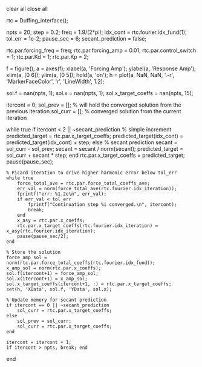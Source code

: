 clear all
close all

rtc = Duffing_interface();

npts = 20;
step = 0.2;
freq = 1.9/(2*pi);
idx_cont = rtc.fourier.idx_fund(1);
tol_err = 1e-2;
pause_sec = 6;
secant_prediction = false;

rtc.par.forcing_freq = freq;
rtc.par.forcing_amp = 0.01;
rtc.par.control_switch = 1;
rtc.par.Kd = 1;
rtc.par.Kp = 2;

f = figure();
a = axes(f);
xlabel(a, 'Forcing Amp');
ylabel(a, 'Response Amp');
xlim(a, [0 6]);
ylim(a, [0 5]);
hold(a, 'on');
h = plot(a, NaN, NaN, '.-r', 'MarkerFaceColor', 'r', 'LineWidth', 1.2);

sol.f = nan(npts, 1);
sol.x = nan(npts, 1);
sol.x_target_coeffs = nan(npts, 15);

itercont = 0;
sol_prev = [];  % will hold the converged solution from the previous iteration
sol_curr = [];  % converged solution from the current iteration

while true
    if itercont < 2 || ~secant_prediction
        % simple increment
        predicted_target = rtc.par.x_target_coeffs;
        predicted_target(idx_cont) = predicted_target(idx_cont) + step;
    else
        % secant prediction
        secant = sol_curr - sol_prev;
        secant = secant / norm(secant);
        predicted_target = sol_curr + secant * step;
    end
    rtc.par.x_target_coeffs = predicted_target;
    pause(pause_sec);
    
    % Picard iteration to drive higher harmonic error below tol_err
    while true
        force_total_ave = rtc.par.force_total_coeffs_ave;
        err_val = norm(force_total_ave(rtc.fourier.idx_iteration));
        fprintf("err: %1.2e\n", err_val);
        if err_val < tol_err
            fprintf("Continuation step %i converged.\n", itercont);
            break; 
        end
        x_asy = rtc.par.x_coeffs;
        rtc.par.x_target_coeffs(rtc.fourier.idx_iteration) = x_asy(rtc.fourier.idx_iteration);
        pause(pause_sec/2);
    end
    
    % Store the solution
    force_amp_sol = norm(rtc.par.force_total_coeffs(rtc.fourier.idx_fund));
    x_amp_sol = norm(rtc.par.x_coeffs);
    sol.f(itercont+1) = force_amp_sol;
    sol.x(itercont+1) = x_amp_sol;
    sol.x_target_coeffs(itercont+1, :) = rtc.par.x_target_coeffs;
    set(h, 'XData', sol.f, 'YData', sol.x);
    
    % Update memory for secant prediction
    if itercont == 0 || ~secant_prediction
        sol_curr = rtc.par.x_target_coeffs;
    else
        sol_prev = sol_curr;
        sol_curr = rtc.par.x_target_coeffs;
    end
    
    itercont = itercont + 1;
    if itercont > npts, break; end
end

